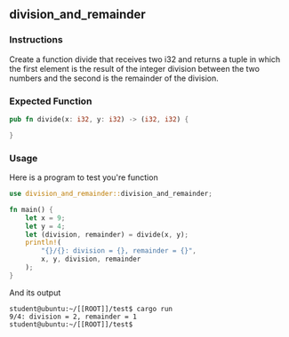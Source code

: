 ## division_and_remainder

### Instructions

Create a function divide that receives two i32 and returns a tuple in which the first element is the result of the integer division between the two numbers and the second is the remainder of the division.

### Expected Function

```rust
pub fn divide(x: i32, y: i32) -> (i32, i32) {

}
```

### Usage

Here is a program to test you're function

```rust
use division_and_remainder::division_and_remainder;

fn main() {
    let x = 9;
    let y = 4;
    let (division, remainder) = divide(x, y);
    println!(
        "{}/{}: division = {}, remainder = {}",
        x, y, division, remainder
    );
}
```

And its output

```console
student@ubuntu:~/[[ROOT]]/test$ cargo run
9/4: division = 2, remainder = 1
student@ubuntu:~/[[ROOT]]/test$
```
